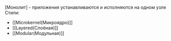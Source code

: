 [Монолит] - приложения устанавливаются и исполняются на одном узле
Стили:
* [[Microkernel(Микроядро)]]
* [[Layered(Слоёная)]]
* [[Modular(Модульная)]]
